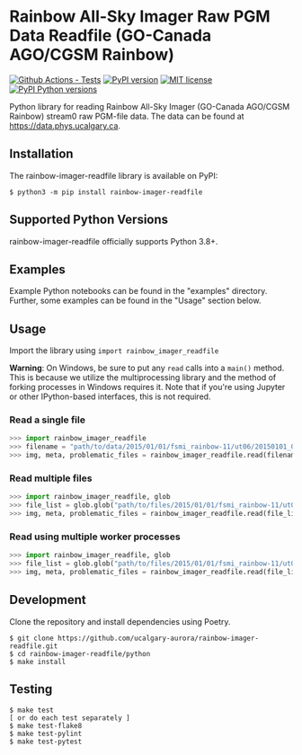 # Rainbow All-Sky Imager Raw PGM Data Readfile (GO-Canada AGO/CGSM Rainbow)

[![Github Actions - Tests](https://github.com/ucalgary-aurora/rainbow-imager-readfile/workflows/tests/badge.svg)](https://github.com/ucalgary-aurora/rainbow-imager-readfile/actions?query=workflow%3Atests)
[![PyPI version](https://img.shields.io/pypi/v/rainbow-imager-readfile.svg)](https://pypi.python.org/pypi/rainbow-imager-readfile/)
[![MIT license](https://img.shields.io/badge/License-MIT-blue.svg)](https://lbesson.mit-license.org/)
[![PyPI Python versions](https://img.shields.io/pypi/pyversions/rainbow-imager-readfile.svg)](https://pypi.python.org/pypi/rainbow-imager-readfile/)

Python library for reading Rainbow All-Sky Imager (GO-Canada AGO/CGSM Rainbow) stream0 raw PGM-file data. The data can be found at https://data.phys.ucalgary.ca.

## Installation

The rainbow-imager-readfile library is available on PyPI:

```console
$ python3 -m pip install rainbow-imager-readfile
```

## Supported Python Versions

rainbow-imager-readfile officially supports Python 3.8+.

## Examples

Example Python notebooks can be found in the "examples" directory. Further, some examples can be found in the "Usage" section below.

## Usage

Import the library using `import rainbow_imager_readfile`

**Warning**: On Windows, be sure to put any `read` calls into a `main()` method. This is because we utilize the multiprocessing library and the method of forking processes in Windows requires it. Note that if you're using Jupyter or other IPython-based interfaces, this is not required.

### Read a single file

```python
>>> import rainbow_imager_readfile
>>> filename = "path/to/data/2015/01/01/fsmi_rainbow-11/ut06/20150101_0600_fsmi_rainbow-11_full.pgm.gz"
>>> img, meta, problematic_files = rainbow_imager_readfile.read(filename)
```

### Read multiple files

```python
>>> import rainbow_imager_readfile, glob
>>> file_list = glob.glob("path/to/files/2015/01/01/fsmi_rainbow-11/ut06/*full.pgm*")
>>> img, meta, problematic_files = rainbow_imager_readfile.read(file_list)
```

### Read using multiple worker processes

```python
>>> import rainbow_imager_readfile, glob
>>> file_list = glob.glob("path/to/files/2015/01/01/fsmi_rainbow-11/ut06/*full.pgm*")
>>> img, meta, problematic_files = rainbow_imager_readfile.read(file_list, workers=4)
```

## Development

Clone the repository and install dependencies using Poetry.

```console
$ git clone https://github.com/ucalgary-aurora/rainbow-imager-readfile.git
$ cd rainbow-imager-readfile/python
$ make install
```

## Testing

```console
$ make test
[ or do each test separately ]
$ make test-flake8
$ make test-pylint
$ make test-pytest
```

